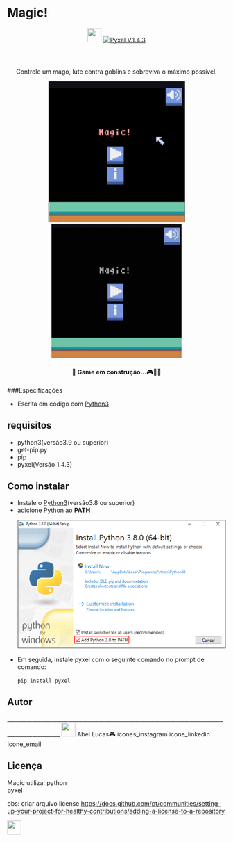 # Magic!
<header>
    <img src="images/icon.ico" type="image/ico" width="32" height="32"/>
    <a href="https://pypi.org/project/pyxel/"><img src="https://img.shields.io/badge/Pyxel-v1.4.3-blue" alt="Pyxel V.1.4.3" style="max-width:100%;"></a>
</header>

<div align=center>
    <p>Controle um mago, lute contra goblins e sobreviva o máximo possível.</p>
    <img src="images/image1.png" type="image/png" width="315" heigth= "300" />
    <img src="images/Magic!.gif" type="image/gif" width="300" heigth= "310"/>
    <p><h4>🚧 Game em construção...🎮🚀🚧</h4></p>
</div>



<div>
###Especificações
    <ul>
        <li>Escrita em código com <a href="https://www.python.org" target="_blank">Python3</a></li>
    </ul>

<p><h2>requisitos</h2></p>
    <ul>
        <li>python3(versão3.9 ou superior)</li>
        <li>get-pip.py</li>
        <li>pip</li>
        <li>pyxel(Versão 1.4.3)</li>
    </ul>


<p><h2>Como instalar</h2></p>
    <ul>
        <li>Instale o <a href="https://www.python.org" target="_blank">Python3</a>(versão3.8 ou superior)</li>
        <li>adicione Python ao <b>PATH</b> <p><img src="images/python_installer.png" type="image/png"/></p></li> 
        <li>Em seguida, instale pyxel com o seguinte comando no prompt de comando:<p><code>pip install pyxel</code></p></li>
    </ul>




<p><h2>Autor</h2></p> 
_________________________________________________________________________________________________
<img src="images/icon.ico" type="image/ico" width="32" height="32"/>
Abel Lucas🎮
icones_instagram icone_linkedin Icone_email




<h2>Licença</h2>


Magic utiliza:
   python  
   pyxel
  
obs: criar arquivo license
https://docs.github.com/pt/communities/setting-up-your-project-for-healthy-contributions/adding-a-license-to-a-repository
</div>
    
<footer>
    <div>
        <img src="https://cdn.jsdelivr.net/gh/devicons/devicon/icons/python/python-original.svg" width="32" height="32"/>
    </div>
<footer>
